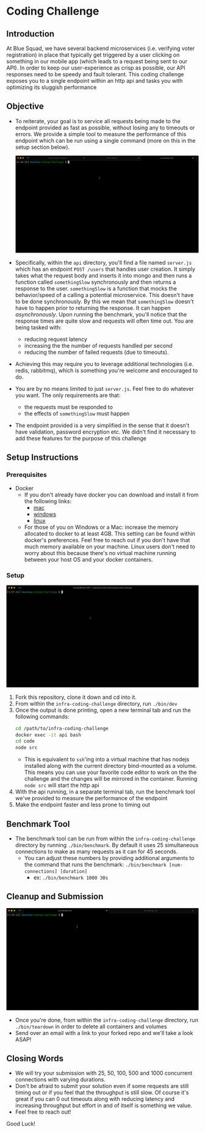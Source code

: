 # Coding Challenge

## Introduction
At Blue Squad, we have several backend microservices (i.e. verifying voter registration) in place that typically get triggered by a user clicking on something in our mobile app (which leads to a request being sent to our API). In order to keep our user-experience as crisp as possible, our API responses need to be speedy and fault tolerant. This coding challenge exposes you to a single endpoint within an http api and tasks you with optimizing its sluggish performance

## Objective
- To reiterate, your goal is to service all requests being made to the endpoint provided as fast as possible, without losing any to timeouts or errors. We provide a simple tool to measure the performance of this endpoint which can be run using a single command (more on this in the setup section below). 

  ![benchmark](/gif/benchmark.gif)

- Specifically, within the `api` directory, you'll find a file named `server.js` which has an endpoint `POST /users` that handles user creation. It simply takes what the request body and inserts it into mongo and then runs a function called `somethingSlow` synchronously and then returns a response to the user. `somethingSlow` is a function that mocks the behavior/speed of a calling a potential microservice. This doesn't have to be done synchronously. By this we mean that `somethingSlow` doesn't have to happen prior to returning the response. It can happen _asynchronously_. Upon running the benchmark, you'll notice that the response times are quite slow and requests will often time out. You are being tasked with: 
  - reducing request latency
  - increasing the the number of requests handled per second 
  - reducing the number of failed requests (due to timeouts). 
- Achieving this may require you to leverage additional technologies (i.e. redis, rabbitmq), which is something you're welcome and encouraged to do.
- You are by no means limited to just `server.js`. Feel free to do whatever you want. The only requirements are that:
  - the requests must be responded to
  - the effects of `somethingSlow` must happen
- The endpoint provided is a very simplified in the sense that it doesn't have validation, password encryption etc. We didn't find it necessary to add these features for the purpose of this challenge

## Setup Instructions
### Prerequisites
- Docker
  - If you don't already have docker you can download and install it from the following links:
    - [mac](https://www.docker.com/docker-mac)
    - [windows](https://www.docker.com/docker-windows)
    - [linux](https://runnable.com/docker/install-docker-on-linux)
  - For those of you on Windows or a Mac: increase the memory allocated to docker to at least 4GB. This setting can be found within docker's preferences. Feel free to reach out if you don't have that much memory available on your machine. Linux users don't need to worry about this because there's no virtual machine running between your host OS and your docker containers.

### Setup
![setup](/gif/setup.gif)

1. Fork this repository, clone it down and cd into it.
2. From within the `infra-coding-challenge` directory, run `./bin/dev`
3. Once the output is done printing, open a new terminal tab and run the following commands:
    ```bash
    cd /path/to/infra-coding-challenge
    docker exec -it api bash 
    cd code
    node src
    ```
    - This is equivalent to `ssh`'ing into a virtual machine that has nodejs installed along with the current directory bind-mounted as a volume. This means you can use your favorite code editor to work on the the challenge and the changes will be mirrored in the container. Running `node src` will start the http api
4. With the api running, in a separate terminal tab, run the benchmark tool we've provided to measure the performance of the endpoint
5. Make the endpoint faster and less prone to timing out

## Benchmark Tool
- The benchmark tool can be run from within the `infra-coding-challenge` directory by running `./bin/benchmark`. By default it uses 25 simultaneous connections to make as many requests as it can for 45 seconds. 
  - You can adjust these numbers by providing additional arguments to the command that runs the benchmark: `./bin/benchmark [num-connections] [duration]` 
    - ex: `./bin/benchmark 1000 30s`

## Cleanup and Submission
![teardown](/gif/teardown.gif)

- Once you're done, from within the `infra-coding-challenge` directory, run `./bin/teardown` in order to delete all containers and volumes
- Send over an email with a link to your forked repo and we'll take a look ASAP!

## Closing Words
- We will try your submission with 25, 50, 100, 500 and 1000 concurrent connections with varying durations. 
- Don't be afraid to submit your solution even if some requests are still timing out or if you feel that the throughput is still slow. Of course it's great if you can 0 out timeouts along with reducing latency and increasing throughput but effort in and of itself is something we value.
- Feel free to reach out!

Good Luck!